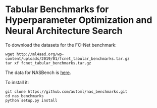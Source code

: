 # Tabular Benchmarks for Hyperparameter Optimization and Neural Architecture Search

To download the datasets for the FC-Net benchmark:

    wget http://ml4aad.org/wp-content/uploads/2019/01/fcnet_tabular_benchmarks.tar.gz
    tar xf fcnet_tabular_benchmarks.tar.gz
    
The data for NASBench is [here](https://github.com/google-research/nasbench).

To install it:

    git clone https://github.com/automl/nas_benchmarks.git
    cd nas_benchmarks
    python setup.py install
